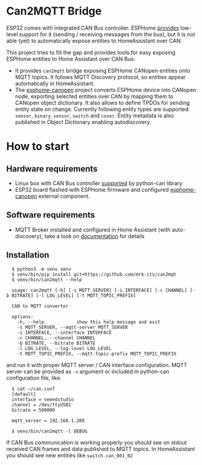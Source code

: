 # Can2MQTT Bridge

ESP32 comes with integrated CAN Bus controller. ESPHome [provides](https://esphome.io/components/canbus.html) low-level support for it (sending / receiving messages from the bus), but it is not able (yet) to automatically expose entities to HomeAssistant over CAN.

This project tries to fill the gap and provides tools for easy exposing ESPHome entities to Home Assistant over CAN Bus:

* It provides `can2mqtt` bridge exposing ESPHome CANopen entities onto MQTT topics. It follows MQTT Discovery protocol, so entities appear automatically in HomeAssistant.
* The [esphome-canopen](https://github.com/mrk-its/esphome-canopen) project converts ESPHome device into CANopen node, exporting selected entities over CAN by mapping them to CANopen object dictionary. It also allows to define TPDOs for sending entity state on change. Currently following entity types are supported: `sensor`, `binary_sensor`, `switch` and `cover`. Entity metadata is also published in Object Dictionary enabling autodiscovery.

# How to start
## Hardware requirements
 * Linux box with CAN Bus controller [supported](https://python-can.readthedocs.io/en/stable/interfaces.html) by python-can library
 * ESP32 board flashed with ESPHome firmware and configured [esphome-canopen](https://github.com/mrk-its/esphome-canopen) external component.
## Software requirements
 * MQTT Broker installed and configured in Home Assistant (with auto-discovery), take a look on [documentation](https://www.home-assistant.io/integrations/mqtt/) for details
## Installation

```
  $ python3 -m venv venv
  $ venv/bin/pip install git+https://github.com/mrk-its/can2mqt
  $ venv/bin/can2mqtt --help

  usage: can2mqtt [-h] [-s MQTT_SERVER] [-i INTERFACE] [-c CHANNEL] [-b BITRATE] [-l LOG_LEVEL] [-t MQTT_TOPIC_PREFIX]

  CAN to MQTT converter

  options:
    -h, --help            show this help message and exit
    -s MQTT_SERVER, --mqtt-server MQTT_SERVER
    -i INTERFACE, --interface INTERFACE
    -c CHANNEL, --channel CHANNEL
    -b BITRATE, --bitrate BITRATE
    -l LOG_LEVEL, --log-level LOG_LEVEL
    -t MQTT_TOPIC_PREFIX, --mqtt-topic-prefix MQTT_TOPIC_PREFIX
```
and run it with proper MQTT server / CAN interface configuration. MQTT server can be provided as `-s` argument or
included in python-can configuration file, like:
```
  $ cat ~/can.conf
  [default]
  interface = seeedstudio
  channel = /dev/ttyUSB1
  bitrate = 500000

  mqtt_server = 192.168.1.200

  $ venv/bin/can2mqtt -l DEBUG

```

If CAN Bus communication is working properly you should see on stdout received CAN frames and data published to MQTT topics.
In HomeAssistant you should see new entities like `switch.can_001_02`

